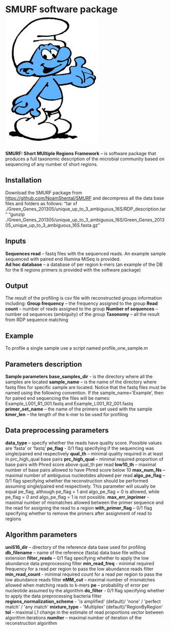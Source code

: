 SMURF software package ![GitHub Logo](smurf-logo.jpg)
========================
**SMURF: Short MUltiple Regions Framework** – is software package that produces a full taxonomic description of the microbial community based on sequencing of any number of short regions.

Installation 
------------
Download the SMURF package from https://github.com/NoamShental/SMURF and decompress all the data base files and folders as follows:
“tar xf ./Green_Genes_201305/unique_up_to_3_ambiguous_16S/RDP_description.tar”
“gunzip ./Green_Genes_201305/unique_up_to_3_ambiguous_16S/Green_Genes_201305_unique_up_to_3_ambiguous_16S.fasta.gz”

Inputs
------
**Sequences read** – fastq files with the sequenced reads. An example sample sequenced with paired end Illumina MiSeq is provided.  
**Ad hoc database** – a database of per region k-mers (an example of the DB for the 6 regions primers is provided with the software package)

Output
------
The result of the profiling is csv file with reconstructed groups information including:
**Group frequency** – the frequency assigned to the group
**Read count** – number of reads assigned to the group
**Number of sequences** – number od sequences (ambiguity) of the group
**Taxonomy** – all the result from RDP sequence matching 
 
Example
-------
To profile a single sample use a script named profile_one_sample.m 

Parameters description
----------------------
**Sample parameters**
**base_samples_dir**  - is the directory where all the samples are located
**sample_name** – is the name of the directory where fastq files for specific sample are located. Notice that the fastq files must be named using the following convention. If the sample_name=’Example’, then for paired end sequencing the files will be names: Example_L001_R1_001.fastq and Example_L001_R2_001.fastq
**primer_set_name** – the name of the primers set used with the sample
**kmer_len** – the length of the k-mer to be used for profiling

Data preprocessing parameters
-----------------------------
**data_type** – specify whether the reads have quality score. Possible values are ‘fasta’ or ‘fastq’
**pe_flag** - 0/1 flag specifying if the sequencing was single/paired end respectively
**qual_th** – minimal quality required in at least in prc_high_qual base pairs
**prc_high_qual** – minimal required proportion of base pairs with Phred score above qual_th per read
**low10_th** – maximal number of base pairs allowed to have Phred score below 10
**max_num_Ns** – maximal number of ambiguous nucleotides allowed per read 
**algo_pe_flag** – 0/1 flag specifying whether the reconstruction should be performed assuming single/paired end respectively. This parameter will usually be equal pe_flag, although pe_flag = 1 and algo_pe_flag = 0 is allowed, while pe_flag = 0 and algo_pe_flag = 1 is not possible.
**max_err_inprimer** - maximal number of mismatches allowed between the primer sequence and the read for assigning the read to a region
**with_primer_flag** – 0/1 flag specifying whether to remove the primers after assignment of read to regions

Algorithm parameters
--------------------
**uniS16_dir** – directory of the reference data base used for profiling
**db_filename** – name of the reference (fasta) data base file without extension 
**filter_reads** – 0/1 flag specifying whether to apply the low abundance data preprocessing filter
**min_read_freq** - minimal required frequency for a read per region to pass the low abundance reads filter
**min_read_count** - minimal required count for a read per region to pass the low abundance reads filter
**nMM_cut** – maximal number of mismatches allowed when matching reads to k-mers 
**pe** – probability of error per nucleotide assumed by the algorithm
**do_filter** - 0/1 flag specifying whether to apply the data preprocessing bacteria filter
**regions_normalization_scheme** - 'is amplified' (default)/ 'none' / 'perfect match' / 'any match' 
**mixture_type** - 'Multiplex' (default)/'RegionByRegion'
**tol** – maximal L1 change in the estimate of read proportions vector between algorithm iterations
**numIter** – maximal number of iteration of the reconstruction algorithm


